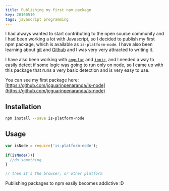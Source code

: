 ```yaml
---
title: Publishing my first npm package
key: 20160510
tags: javascript programming
---
```


I had always wanted to start contributing to the open source community and I had been working a lot with Javascript, so I decided to publish my first npm package, which is available as `is-platform-node`. I have also been learning about [git](https://en.wikipedia.org/wiki/Git_(software)) and [Github](https://www.github.com) and I was very very attracted to writing it.

I have also been working with [`angular`](https://github.com/angular/angular) and [`ionic`](https://github.com/ionic-team/ionic), and I needed a way to easily detect if some logic was going to run only on node, so I came up with this package that runs a very basic detection and is very easy to use.

You can see my first package here: [https://github.com/jcguarinpenaranda/is-node](https://github.com/jcguarinpenaranda/is-node)

## Installation
```sh
npm install --save is-platform-node
```

## Usage

```js
var isNode = require('is-platform-node');
 
if(isNode()){
  //do something
}

// then it's the browser, or other platform
```

Publishing packages to npm easily becomes addictive :D 
